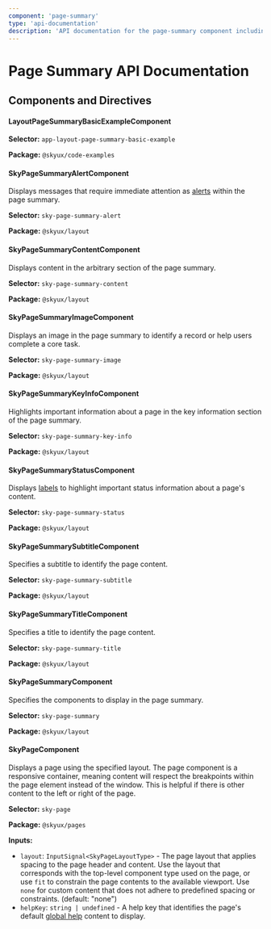 ```yaml
---
component: 'page-summary'
type: 'api-documentation'
description: 'API documentation for the page-summary component including components, interfaces, and types.'
---
```


# Page Summary API Documentation

## Components and Directives

#### LayoutPageSummaryBasicExampleComponent

**Selector:** `app-layout-page-summary-basic-example`

**Package:** `@skyux/code-examples`

#### SkyPageSummaryAlertComponent

Displays messages that require immediate attention as [alerts](https://developer.blackbaud.com/skyux/components/alert) within
the page summary.

**Selector:** `sky-page-summary-alert`

**Package:** `@skyux/layout`

#### SkyPageSummaryContentComponent

Displays content in the arbitrary section of the page summary.

**Selector:** `sky-page-summary-content`

**Package:** `@skyux/layout`

#### SkyPageSummaryImageComponent

Displays an image in the page summary to identify a record
or help users complete a core task.

**Selector:** `sky-page-summary-image`

**Package:** `@skyux/layout`

#### SkyPageSummaryKeyInfoComponent

Highlights important information about a page in the key information section of the
page summary.

**Selector:** `sky-page-summary-key-info`

**Package:** `@skyux/layout`

#### SkyPageSummaryStatusComponent

Displays [labels](https://developer.blackbaud.com/skyux/components/label)
to highlight important status information about a page's content.

**Selector:** `sky-page-summary-status`

**Package:** `@skyux/layout`

#### SkyPageSummarySubtitleComponent

Specifies a subtitle to identify the page content.

**Selector:** `sky-page-summary-subtitle`

**Package:** `@skyux/layout`

#### SkyPageSummaryTitleComponent

Specifies a title to identify the page content.

**Selector:** `sky-page-summary-title`

**Package:** `@skyux/layout`

#### SkyPageSummaryComponent

Specifies the components to display in the page summary.

**Selector:** `sky-page-summary`

**Package:** `@skyux/layout`

#### SkyPageComponent

Displays a page using the specified layout. The page component is a responsive container,
meaning content will respect the breakpoints within the page element instead of the window.
This is helpful if there is other content to the left or right of the page.

**Selector:** `sky-page`

**Package:** `@skyux/pages`

**Inputs:**

- `layout`: `InputSignal<SkyPageLayoutType>` - The page layout that applies spacing to the page header and content. Use the layout
that corresponds with the top-level component type used on the page, or use `fit` to
constrain the page contents to the available viewport.
Use `none` for custom content that does not adhere to predefined spacing or constraints. (default: "none")
- `helpKey`: `string | undefined` - A help key that identifies the page's default [global help](https://developer.blackbaud.com/skyux/learn/develop/global-help) content to display.